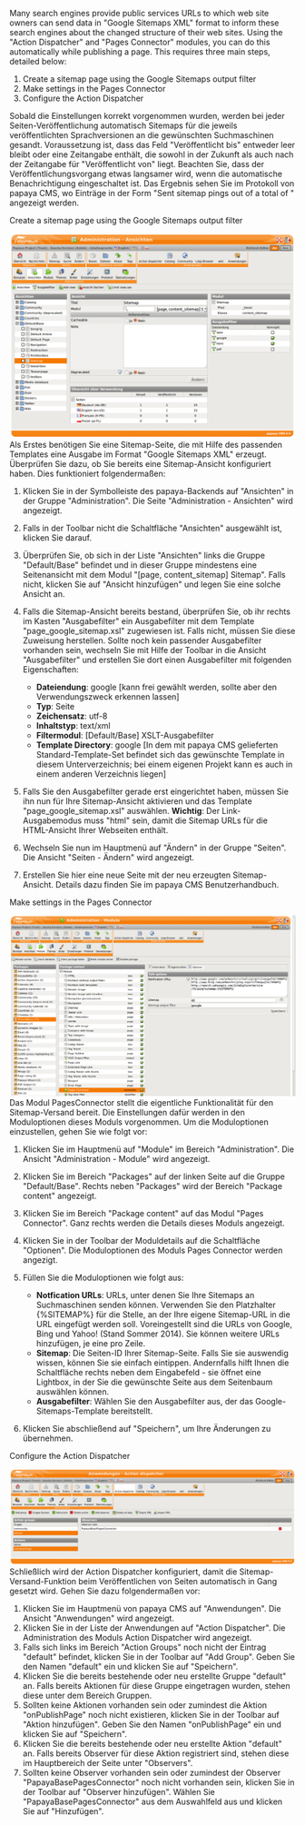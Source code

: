 
Many search engines provide public services URLs to which web site owners can send data in "Google Sitemaps XML" format to inform these search engines about the changed structure of their web sites. Using the "Action Dispatcher" and "Pages Connector" modules, you can do this automatically while publishing a page. This requires three main steps, detailed below:

1.  Create a sitemap page using the Google Sitemaps output filter
2.  Make settings in the Pages Connector
3.  Configure the Action Dispatcher

Sobald die Einstellungen korrekt vorgenommen wurden, werden bei jeder Seiten-Veröffentlichung automatisch Sitemaps für die jeweils veröffentlichten Sprachversionen an die gewünschten Suchmaschinen gesandt. Voraussetzung ist, dass das Feld "Veröffentlicht bis" entweder leer bleibt oder eine Zeitangabe enthält, die sowohl in der Zukunft als auch nach der Zeitangabe für "Veröffentlicht von" liegt. Beachten Sie, dass der Veröffentlichungsvorgang etwas langsamer wird, wenn die automatische Benachrichtigung eingeschaltet ist. Das Ergebnis sehen Sie im Protokoll von papaya CMS, wo Einträge in der Form "Sent <Anzahl> sitemap pings out of a total of <Anzahl>" angezeigt werden.

Create a sitemap page using the Google Sitemaps output filter

![thumb|border|right|300px|Die Sitemap-Ansicht im Bereich "Ansichten"](images/Ansicht_sitemap.png) Als Erstes benötigen Sie eine Sitemap-Seite, die mit Hilfe des passenden Templates eine Ausgabe im Format "Google Sitemaps XML" erzeugt. Überprüfen Sie dazu, ob Sie bereits eine Sitemap-Ansicht konfiguriert haben. Dies funktioniert folgendermaßen:

1.  Klicken Sie in der Symbolleiste des papaya-Backends auf "Ansichten" in der Gruppe "Administration". Die Seite "Administration - Ansichten" wird angezeigt.
2.  Falls in der Toolbar nicht die Schaltfläche "Ansichten" ausgewählt ist, klicken Sie darauf.
3.  Überprüfen Sie, ob sich in der Liste "Ansichten" links die Gruppe "Default/Base" befindet und in dieser Gruppe mindestens eine Seitenansicht mit dem Modul "[page, content_sitemap] Sitemap". Falls nicht, klicken Sie auf "Ansicht hinzufügen" und legen Sie eine solche Ansicht an.
4.  Falls die Sitemap-Ansicht bereits bestand, überprüfen Sie, ob ihr rechts im Kasten "Ausgabefilter" ein Ausgabefilter mit dem Template "page_google_sitemap.xsl" zugewiesen ist. Falls nicht, müssen Sie diese Zuweisung herstellen. Sollte noch kein passender Ausgabefilter vorhanden sein, wechseln Sie mit Hilfe der Toolbar in die Ansicht "Ausgabefilter" und erstellen Sie dort einen Ausgabefilter mit folgenden Eigenschaften:
    -   **Dateiendung**: google [kann frei gewählt werden, sollte aber den Verwendungszweck erkennen lassen]
    -   **Typ**: Seite
    -   **Zeichensatz**: utf-8
    -   **Inhaltstyp**: text/xml
    -   **Filtermodul**: [Default/Base] XSLT-Ausgabefilter
    -   **Template Directory**: google [In dem mit papaya CMS gelieferten Standard-Template-Set befindet sich das gewünschte Template in diesem Unterverzeichnis; bei einem eigenen Projekt kann es auch in einem anderen Verzeichnis liegen]

5.  Falls Sie den Ausgabefilter gerade erst eingerichtet haben, müssen Sie ihn nun für Ihre Sitemap-Ansicht aktivieren und das Template "page_google_sitemap.xsl" auswählen. **Wichtig**: Der Link-Ausgabemodus muss "html" sein, damit die Sitemap URLs für die HTML-Ansicht Ihrer Webseiten enthält.
6.  Wechseln Sie nun im Hauptmenü auf "Ändern" in der Gruppe "Seiten". Die Ansicht "Seiten - Ändern" wird angezeigt.
7.  Erstellen Sie hier eine neue Seite mit der neu erzeugten Sitemap-Ansicht. Details dazu finden Sie im papaya CMS Benutzerhandbuch.

Make settings in the Pages Connector

![thumb|border|right|300px|Einstellungen für den Pages Connector in dessen Moduloptionen](images/Pagesconnector_options.png) Das Modul PagesConnector stellt die eigentliche Funktionalität für den Sitemap-Versand bereit. Die Einstellungen dafür werden in den Moduloptionen dieses Moduls vorgenommen. Um die Moduloptionen einzustellen, gehen Sie wie folgt vor:

1.  Klicken Sie im Hauptmenü auf "Module" im Bereich "Administration". Die Ansicht "Administration - Module" wird angezeigt.
2.  Klicken Sie im Bereich "Packages" auf der linken Seite auf die Gruppe "Default/Base". Rechts neben "Packages" wird der Bereich "Package content" angezeigt.
3.  Klicken Sie im Bereich "Package content" auf das Modul "Pages Connector". Ganz rechts werden die Details dieses Moduls angezeigt.
4.  Klicken Sie in der Toolbar der Moduldetails auf die Schaltfläche "Optionen". Die Moduloptionen des Moduls Pages Connector werden angezigt.
5.  Füllen Sie die Moduloptionen wie folgt aus:
    -   **Notfication URLs**: URLs, unter denen Sie Ihre Sitemaps an Suchmaschinen senden können. Verwenden Sie den Platzhalter {%SITEMAP%} für die Stelle, an der Ihre eigene Sitemap-URL in die URL eingefügt werden soll. Voreingestellt sind die URLs von Google, Bing und Yahoo! (Stand Sommer 2014). Sie können weitere URLs hinzufügen, je eine pro Zeile.
    -   **Sitemap**: Die Seiten-ID Ihrer Sitemap-Seite. Falls Sie sie auswendig wissen, können Sie sie einfach eintippen. Andernfalls hilft Ihnen die Schaltfläche rechts neben dem Eingabefeld - sie öffnet eine Lightbox, in der Sie die gewünschte Seite aus dem Seitenbaum auswählen können.
    -   **Ausgabefilter**: Wählen Sie den Ausgabefilter aus, der das Google-Sitemaps-Template bereitstellt.

6.  Klicken Sie abschließend auf "Speichern", um Ihre Änderungen zu übernehmen.

Configure the Action Dispatcher

![thumb|border|right|300px|Einstellungen im Action Dispatcher zum Informieren von Suchmaschinen](images/Actiondispatcher_onpublish_pagesconnector.png) Schließlich wird der Action Dispatcher konfiguriert, damit die Sitemap-Versand-Funktion beim Veröffentlichen von Seiten automatisch in Gang gesetzt wird. Gehen Sie dazu folgendermaßen vor:

1.  Klicken Sie im Hauptmenü von papaya CMS auf "Anwendungen". Die Ansicht "Anwendungen" wird angezeigt.
2.  Klicken Sie in der Liste der Anwendungen auf "Action Dispatcher". Die Administration des Moduls Action Dispatcher wird angezeigt.
3.  Falls sich links im Bereich "Action Groups" noch nicht der Eintrag "default" befindet, klicken Sie in der Toolbar auf "Add Group". Geben Sie den Namen "default" ein und klicken Sie auf "Speichern".
4.  Klicken Sie die bereits bestehende oder neu erstellte Gruppe "default" an. Falls bereits Aktionen für diese Gruppe eingetragen wurden, stehen diese unter dem Bereich Gruppen.
5.  Sollten keine Aktionen vorhanden sein oder zumindest die Aktion "onPublishPage" noch nicht existieren, klicken Sie in der Toolbar auf "Aktion hinzufügen". Geben Sie den Namen "onPublishPage" ein und klicken Sie auf "Speichern".
6.  Klicken Sie die bereits bestehende oder neu erstellte Aktion "default" an. Falls bereits Observer für diese Aktion registriert sind, stehen diese im Hauptbereich der Seite unter "Observers".
7.  Sollten keine Observer vorhanden sein oder zumindest der Observer "PapayaBasePagesConnector" noch nicht vorhanden sein, klicken Sie in der Toolbar auf "Observer hinzufügen". Wählen Sie "PapayaBasePagesConnector" aus dem Auswahlfeld aus und klicken Sie auf "Hinzufügen".

